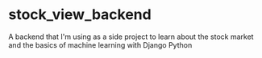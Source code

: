 # stock_view_backend
A backend that I'm using as a side project to learn about the stock market and the basics of machine learning with Django Python
